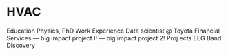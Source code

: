# HVAC
Education
Physics, PhD
Work Experience
Data scientist @ Toyota Financial Services
— big impact project I!
— big impact project 2!
Proj ects
EEG Band Discovery
